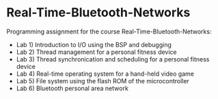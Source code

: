 # Real-Time-Bluetooth-Networks
Programming assignment for the course Real-Time-Bluetooth-Networks:
 - Lab 1) Introduction to I/O using the BSP and debugging
 - Lab 2) Thread management for a personal fitness device
 - Lab 3) Thread synchronication and scheduling for a personal fitness device
 - Lab 4) Real-time operating system for a hand-held video game
 - Lab 5) File system using the flash ROM of the microcontroller
 - Lab 6) Bluetooth personal area network
